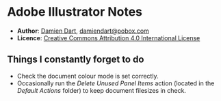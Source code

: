 Adobe Illustrator Notes
=======================

  - **Author**: [Damien Dart][1], <damiendart@pobox.com>
  - **Licence**: [Creative Commons Attribution 4.0 International License][2]

[1]: <https://www.robotinaponcho.net/>
[2]: <http://creativecommons.org/licenses/by/4.0/>


Things I constantly forget to do
--------------------------------

  - Check the document colour mode is set correctly.
  - Occasionally run the _Delete Unused Panel Items_ action (located in
    the _Default Actions_ folder) to keep document filesizes in check.
